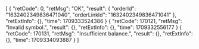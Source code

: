 [
    {
        "retCode": 0,
        "retMsg": "OK",
        "result": {
            "orderId": "1632402349836471040",
            "orderLinkId": "1632402349836471041"
        },
        "retExtInfo": {},
        "time": 1709333524386
    }
    {
        "retCode": 170121,
        "retMsg": "Invalid symbol.",
        "result": {},
        "retExtInfo": {},
        "time": 1709332556177
    }
    {
        "retCode": 170131,
        "retMsg": "Insufficient balance.",
        "result": {},
        "retExtInfo": {},
        "time": 1709334093887
    }
]
